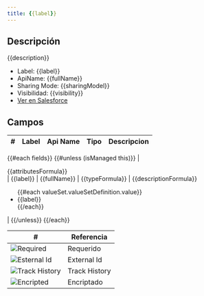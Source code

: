 ```yaml
---
title: {{label}}
---
```


<!-- START autogenerated-object -->

## Descripción

{{description}}

- Label: {{label}}
- ApiName: {{fullName}}
- Sharing Mode: {{sharingModel}}
- Visibilidad: {{visibility}}
- [Ver en Salesforce](https://test.salesforce.com/lightning/setup/ObjectManager/lookupRedirect?lookup=entityByApiName&apiName={{fullName}})

## Campos

| #   | Label | Api Name | Tipo | Descripcion |
| --- | ----- | -------- | ---- | ----------- |
{{#each fields}}
{{#unless (isManaged this)}}
| <div class="icons">{{attributesFormula}}</div> | {{label}} | {{fullName}} | {{typeFormula}} | {{descriptionFormula}} <ul>{{#each valueSet.valueSetDefinition.value}}<li>{{label}}</li>{{/each}}</ul> |
{{/unless}}
{{/each}}

| #                                                              | Referencia    |
| -------------------------------------------------------------- | ------------- |
| <div class="icons">![Required](/img/lock_60.png)</div>         | Requerido     |
| <div class="icons">![Esternal Id](/img/database_60.png)</div>  | External Id   |
| <div class="icons">![Track History](/img/tracker_60.png)</div> | Track History |
| <div class="icons">![Encripted](/img/password_60.png)</div>    | Encriptado    |

<!-- END autogenerated-object -->
